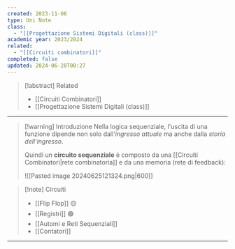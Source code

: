 ```yaml
---
created: 2023-11-06
type: Uni Note
class:
  - "[[Progettazione Sistemi Digitali (class)]]"
academic year: 2023/2024
related:
  - "[[Circuiti combinatori]]"
completed: false
updated: 2024-06-28T00:27
---
```

>[!abstract] Related
>- [[Circuiti Combinatori]]
>- [[Progettazione Sistemi Digitali (class)]]

---

>[!warning] Introduzione
Nella logica sequenziale, l'uscita di una funzione dipende non solo dall'*ingresso attuale* ma anche dalla *storia dell'ingresso*.
>
>Quindi un **circuito sequenziale** è composto da una [[Circuiti Combinatori|rete combinatoria]] e da una memoria (rete di feedback):
>
>![[Pasted image 20240625121324.png|600]]

>[!note] Circuiti
>- [[Flip Flop]] 🟡
>- [[Registri]] 🟢
>- [[Automi e Reti Sequenziali]]
>- [[Contatori]]

---
